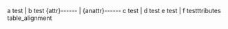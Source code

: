 a test | b test
{attr}------ | {anattr}------
c test | d test
e test | f testttributes table_alignment
